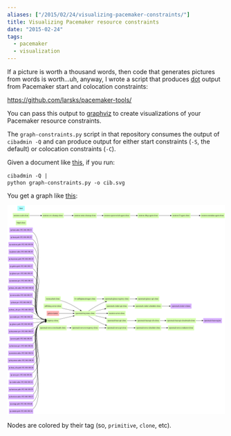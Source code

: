 ```yaml
---
aliases: ["/2015/02/24/visualizing-pacemaker-constraints/"]
title: Visualizing Pacemaker resource constraints
date: "2015-02-24"
tags:
  - pacemaker
  - visualization
---
```


If a picture is worth a thousand words, then code that generates
pictures from words is worth...uh, anyway, I wrote a script that
produces [dot][] output from Pacemaker start and colocation
constraints:

   https://github.com/larsks/pacemaker-tools/

You can pass this output to [graphviz][] to create visualizations of
your Pacemaker resource constraints.

[dot]: http://en.wikipedia.org/wiki/DOT_%28graph_description_language%29
[graphviz]: http://www.graphviz.org/

The `graph-constraints.py` script in that repository consumes the
output of `cibadmin -Q` and can produce output for either start
constraints (`-S`, the default) or colocation constraints (`-C`).

Given a document like [this][cib.xml], if you run:

    cibadmin -Q | 
    python graph-constraints.py -o cib.svg

You get a graph like [this][cib.svg]:

<a href="/assets/2015/02/24/cib.svg"><img
  src="/assets/2015/02/24/cib.svg"
  width="800"/></a>

Nodes are colored by their tag (so, `primitive`, `clone`, etc).

[cib.xml]: /assets/2015/02/24/cib.xml
[cib.svg]: /assets/2015/02/24/cib.svg
